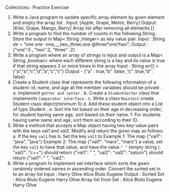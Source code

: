 Collections : Practice Exercise
1. Write a Java program to update specific array element by given element and empty the array list .
Input: [Apple, Grape, Melon, Berry]
Output: [Kiwi, Grape, Mango, Berry]
Array list after removing all elements []
2. Write a program to find the number of counts in the following String . Store the output in
Map< String ,Integer> as key value pair.
Input : String str = “one one -one___two,,three,one @three*one?two”;
Output : {"one":5 , "two":2, "three" :2}
3. Write a program where an array of strings is input and output is a Map< String ,boolean> where
each different string is a key and its value is true if that string appears 2 or more times in the array
Input : String arr[] = {“a”,”b”,”c”,”d”,”a”,”c”,”c”}
Output - {“a” : true,”b” :false ,”c” :true,”d” : false}
4. Create a Student class that represents the following information of a student: id, name, and age all
the member variables should be private .
a. Implement `getter and setter` .
b. Create a `StudentSorter` class that implements `Comparator interface` .
c. Write a class `Maintest` create Student class object(minimum 5)
d. Add these student object into a List of type Student .
e. Sort the list based on their age in decreasing order, for student having same
age, sort based on their name.
f. For students having same name and age, sort them according to their ID.
5. Write a method that accepts a Map object having two key-value pairs with the keys val1 and val2.
Modify and return the given map as follows:
a. If the key `val1` has
b. Set the key `val1` to
Example 1:
The map {"val1": "java",
"java"}
Example 2:
The map {"val1": "mars",
"mars"}
a value, set the key `val2` to have that value, and
have the value `" "` (empty string ).
"val2": "c++"} should return {"val1": " ", "val2":
"val2": "saturn"}
should return {"val1": " ", "val2":
6. Write a program to implement set interface which sorts the given randomly ordered names in
ascending order. Convert the sorted set in to an array list
Input : Harry Olive Alice Bluto Eugene
Output :
Sorted Set : Alice Bluto Eugene Harry Olive
Array list from Set : Alice Bluto Eugene Harry Olive
